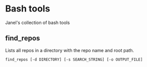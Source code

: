 # Bash tools

Janel's collection of bash tools

## find_repos
Lists all repos in a directory with the repo name and root path.

```
find_repos [-d DIRECTORY] [-s SEARCH_STRING] [-o OUTPUT_FILE]
```